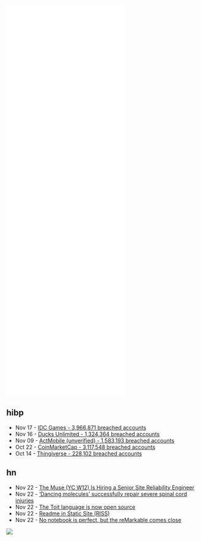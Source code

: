 ![Metrics](https://raw.githubusercontent.com/phixion/phixion/master/metrics.svg)

## hibp

<!--
for https://github.com/phixion/phixion/blob/main/.github/workflows/feeds.yml
-->
<!--START_SECTION:haveibeenpwnd-->
- Nov 17 - [IDC Games - 3,966,871 breached accounts](https://haveibeenpwned.com/PwnedWebsites#IDCGames)
- Nov 16 - [Ducks Unlimited - 1,324,364 breached accounts](https://haveibeenpwned.com/PwnedWebsites#DucksUnlimited)
- Nov 09 - [ActMobile (unverified) - 1,583,193 breached accounts](https://haveibeenpwned.com/PwnedWebsites#ActMobile)
- Oct 22 - [CoinMarketCap - 3,117,548 breached accounts](https://haveibeenpwned.com/PwnedWebsites#CoinMarketCap)
- Oct 14 - [Thingiverse - 228,102 breached accounts](https://haveibeenpwned.com/PwnedWebsites#Thingiverse)
<!--END_SECTION:haveibeenpwnd-->

## hn

<!--
for https://github.com/phixion/phixion/blob/main/.github/workflows/feeds.yml
-->
<!--START_SECTION:hn-->
- Nov 22 - [The Muse (YC W12) Is Hiring a Senior Site Reliability Engineer](https://www.themuse.com/jobs/themuse/senior-site-reliability-engineer-d0ced3)
- Nov 22 - [‘Dancing molecules’ successfully repair severe spinal cord injuries](https://news.northwestern.edu/stories/2021/11/dancing-molecules-successfully-repair-severe-spinal-cord-injuries/)
- Nov 22 - [The Toit language is now open source](https://blog.toit.io/the-toit-language-is-now-open-source-14bdcb1604d9?gi=328077e6316)
- Nov 22 - [Readme in Static Site (RISS)](https://cj.rs//readme-in-static-site/)
- Nov 22 - [No notebook is perfect, but the reMarkable comes close](https://cfenollosa.com/blog/no-notebook-is-perfect-but-the-remarkable-comes-really-close.html)
<!--END_SECTION:hn-->

<!--
for https://yhype.me
-->
![](https://hit.yhype.me/github/profile?user_id=13013670)
